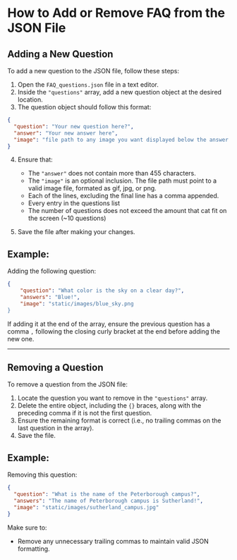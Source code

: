 # How to Add or Remove FAQ from the JSON File

## Adding a New Question

To add a new question to the JSON file, follow these steps:

1. Open the `FAQ_questions.json` file in a text editor.
2. Inside the `"questions"` array, add a new question object at the desired location.
3. The question object should follow this format:

```json
{
  "question": "Your new question here?",
  "answer": "Your new answer here",
  "image": "file path to any image you want displayed below the answer."
}
```

4. Ensure that:

   - The `"answer"` does not contain more than 455 characters.
   - The `"image"` is an optional inclusion. The file path must point to a valid image file, formated as gif, jpg, or png.
   - Each of the lines, excluding the final line has a comma appended.
   - Every entry in the questions list
   - The number of questions does not exceed the amount that cat fit on the screen (~10 questions)

5. Save the file after making your changes.

## Example:

Adding the following question:

```json
{
    "question": "What color is the sky on a clear day?",
    "answers": "Blue!",
    "image": "static/images/blue_sky.png
}
```

If adding it at the end of the array, ensure the previous question has a comma `,` following the closing curly bracket at the end before adding the new one.

---

## Removing a Question

To remove a question from the JSON file:

1. Locate the question you want to remove in the `"questions"` array.
2. Delete the entire object, including the `{}` braces, along with the preceding comma if it is not the first question.
3. Ensure the remaining format is correct (i.e., no trailing commas on the last question in the array).
4. Save the file.

## Example:

Removing this question:

```json
{
  "question": "What is the name of the Peterborough campus?",
  "answers": "The name of Peterborough campus is Sutherland!",
  "image": "static/images/sutherland_campus.jpg"
}
```

Make sure to:

- Remove any unnecessary trailing commas to maintain valid JSON formatting.
